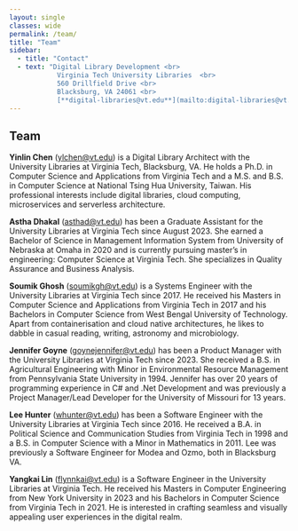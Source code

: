 ```yaml
---
layout: single
classes: wide
permalink: /team/
title: "Team"
sidebar:
  - title: "Contact"
  - text: "Digital Library Development <br>
            Virginia Tech University Libraries  <br>
            560 Drillfield Drive <br> 
            Blacksburg, VA 24061 <br>  
            [**digital-libraries@vt.edu**](mailto:digital-libraries@vt.edu)"
---
```

## Team

**Yinlin Chen** (<ylchen@vt.edu>) is a Digital Library Architect with the University Libraries at Virginia Tech, Blacksburg, VA. He holds a Ph.D. in Computer Science and Applications from Virginia Tech and a M.S. and B.S. in Computer Science at National Tsing Hua University, Taiwan. His professional interests include digital libraries, cloud computing, microservices and serverless architecture.

**Astha Dhakal**  (<asthad@vt.edu>) has been a Graduate Assistant for the University Libraries at Virginia Tech since August 2023. She earned a Bachelor of Science in Management Information System from University of Nebraska at Omaha in 2020 and is currently pursuing master’s in engineering: Computer Science at Virginia Tech. She specializes in Quality Assurance and Business Analysis. 

**Soumik Ghosh** (<soumikgh@vt.edu>) is a Systems Engineer with the University Libraries at Virginia Tech since 2017. He received his Masters in Computer Science and Applications from Virginia Tech in 2017 and his Bachelors in Computer Science from West Bengal University of Technology. Apart from containerisation and cloud native architectures, he likes to dabble in casual reading, writing, astronomy and microbiology.

**Jennifer Goyne** (<goynejennifer@vt.edu>) has been a Product Manager with the University Libraries at Virginia Tech since 2023. She received a B.S. in Agricultural Engineering with Minor in Environmental Resource Management from Pennsylvania State University in 1994. Jennifer has over 20 years of programming experience in C# and .Net Development and was previously a Project Manager/Lead Developer for the University of Missouri for 13 years.

**Lee Hunter** (<whunter@vt.edu>) has been a Software Engineer with the University Libraries at Virginia Tech since 2016. He received a B.A. in Political Science and Communication Studies from Virginia Tech in 1998 and a B.S. in Computer Science with a Minor in Mathematics in 2011. Lee was previously a Software Engineer for Modea and Ozmo, both in Blacksburg VA.

**Yangkai Lin** (flynnkai@vt.edu)  is a Software Engineer in the University Libraries at Virginia Tech. He received his Masters in Computer Engineering from New York University in 2023 and his Bachelors in Computer Science from Virginia Tech in 2021. He is interested in crafting seamless and visually appealing user experiences in the digital realm.

